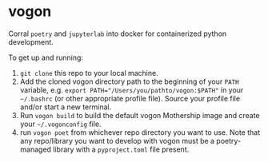 # vogon

Corral `poetry` and `jupyterlab` into docker for containerized python development.

To get up and running:
1. `git clone` this repo to your local machine.
1. Add the cloned vogon directory path to the beginning of your `PATH` variable, e.g. `export PATH="/Users/you/pathto/vogon:$PATH"` in your `~/.bashrc` (or other appropriate profile file). Source your profile file and/or start a new terminal.
1. Run `vogon build` to build the default vogon Mothership image and create your `~/.vogonconfig` file.
1. run `vogon poet` from whichever repo directory you want to use. Note that any repo/library you want to develop with vogon must be a poetry-managed library with a `pyproject.toml` file present.
